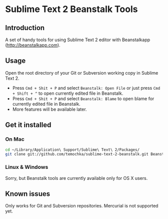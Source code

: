 # Sublime Text 2 Beanstalk Tools #

## Introduction ##

A set of handy tools for using Sublime Text 2 editor with Beanstalkapp (http://beanstalkapp.com).

## Usage ##

Open the root directory of your Git or Subversion working copy in Sublime Text 2.

* Press `Cmd + Shit + P` and select `Beanstalk: Open File` or just press `Cmd + Shift + ^` to open currently edited file in Beanstalk.
* Press `Cmd + Shit + P` and select `Beanstalk: Blame` to open blame for currently edited file in Beanstalk.
* More features will be available later.

## Get it installed ##

### On Mac ###

```bash
cd ~/Library/Application\ Support/Sublime\ Text\ 2/Packages/
git clone git://github.com/temochka/sublime-text-2-beanstalk.git Beanstalk
```

### Linux & Windows ###

Sorry, but Beanstalk tools are currently available only for OS X users.

## Known issues ##

Only works for Git and Subversion repositories. Mercurial is not supported yet.